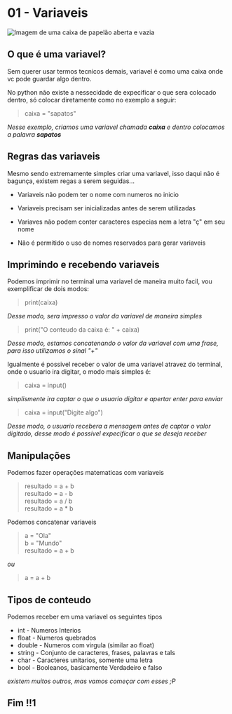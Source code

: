 # 01 - Variaveis

![Imagem de uma caixa de papelão aberta e vazia](http://www.desouzabrown.com/wp-content/uploads/2014/07/wpid-boxes.png)

## O que é uma variavel?

Sem querer usar termos tecnicos demais, variavel é como uma caixa onde vc pode guardar algo dentro.

No python não existe a nessecidade de expecificar o que sera colocado dentro, só colocar diretamente como no exemplo a seguir:

>caixa = "sapatos"

*Nesse exemplo, criamos uma variavel chamada **caixa** e dentro colocamos a palavra **sapatos***

## Regras das variaveis

Mesmo sendo extremamente simples criar uma variavel, isso daqui não é bagunça, existem regas a serem seguidas...

* Variaveis não podem ter o nome com numeros no inicio

* Variaveis precisam ser inicializadas antes de serem utilizadas

* Variaves não podem conter caracteres especias nem a letra "ç" em seu nome

* Não é permitido o uso de nomes reservados para gerar variaveis

## Imprimindo e recebendo variaveis

Podemos imprimir no terminal uma variavel de maneira muito facil, vou exemplificar de dois modos:

>print(caixa)

*Desse modo, sera impresso o valor da variavel de maneira simples*

>print("O conteudo da caixa é: " + caixa)

*Desse modo, estamos concatenando o valor da variavel com uma frase, para isso utilizamos o sinal "+"*

Igualmente é possivel receber o valor de uma variavel atravez do terminal, onde o usuario ira digitar, o modo mais simples é:

>caixa = input()

*simplismente ira captar o que o usuario digitar e apertar enter para enviar*

>caixa = input("Digite algo")

*Desse modo, o usuario recebera a mensagem antes de captar o valor digitado, desse modo é possivel expecificar o que se deseja receber*

## Manipulações

Podemos fazer operações matematicas com variaveis

>resultado = a + b  
>resultado = a - b  
>resultado = a / b  
>resultado = a * b

Podemos concatenar variaveis

>a = "Ola"  
>b = "Mundo"  
>resultado = a + b

*ou*

>a = a + b

## Tipos de conteudo

Podemos receber em uma variavel os seguintes tipos

* int - Numeros Interios
* float - Numeros quebrados
* double - Numeros com virgula (similar ao float)
* string - Conjunto de caracteres, frases, palavras e tals
* char - Caracteres unitarios, somente uma letra
* bool - Booleanos, basicamente Verdadeiro e falso

*existem muitos outros, mas vamos começar com esses ;P*

## Fim !!1
